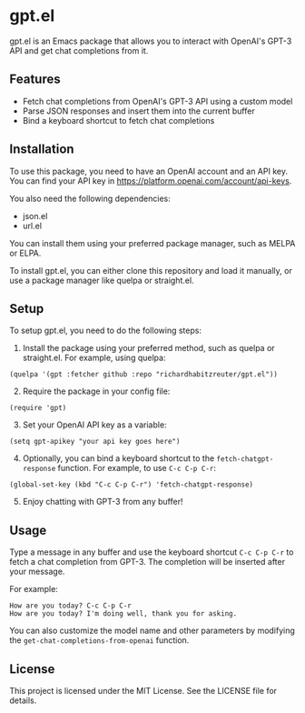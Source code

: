# gpt.el

gpt.el is an Emacs package that allows you to interact with OpenAI's GPT-3 API and get chat completions from it.

## Features

- Fetch chat completions from OpenAI's GPT-3 API using a custom model
- Parse JSON responses and insert them into the current buffer
- Bind a keyboard shortcut to fetch chat completions

## Installation

To use this package, you need to have an OpenAI account and an API key. You can find your API key in https://platform.openai.com/account/api-keys.

You also need the following dependencies:

- json.el
- url.el

You can install them using your preferred package manager, such as MELPA or ELPA.

To install gpt.el, you can either clone this repository and load it manually, or use a package manager like quelpa or straight.el.


## Setup

To setup gpt.el, you need to do the following steps:

1. Install the package using your preferred method, such as quelpa or straight.el. For example, using quelpa:

```elisp
(quelpa '(gpt :fetcher github :repo "richardhabitzreuter/gpt.el"))
```

2. Require the package in your config file:

```elisp
(require 'gpt)
```

3. Set your OpenAI API key as a variable:

```elisp
(setq gpt-apikey "your api key goes here")
```

4. Optionally, you can bind a keyboard shortcut to the `fetch-chatgpt-response` function. For example, to use `C-c C-p C-r`:

```elisp
(global-set-key (kbd "C-c C-p C-r") 'fetch-chatgpt-response)
```

5. Enjoy chatting with GPT-3 from any buffer!

## Usage

Type a message in any buffer and use the keyboard shortcut `C-c C-p C-r` to fetch a chat completion from GPT-3. The completion will be inserted after your message.

For example:

```
How are you today? C-c C-p C-r
How are you today? I'm doing well, thank you for asking.
```

You can also customize the model name and other parameters by modifying the `get-chat-completions-from-openai` function.

## License

This project is licensed under the MIT License. See the LICENSE file for details.


